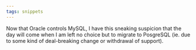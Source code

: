 ```yaml
---
tags: snippets
---
```


Now that Oracle controls MySQL, I have this sneaking suspicion that the day will come when I am left no choice but to migrate to PosgreSQL (ie. due to some kind of deal-breaking change or withdrawal of support).
